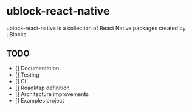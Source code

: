 # ublock-react-native

ublock-react-native is a collection of React Native packages created by uBlocks.

## TODO

- [] Documentation
- [] Testing
- [] CI
- [] RoadMap definition
- [] Architecture improvements
- [] Examples project
